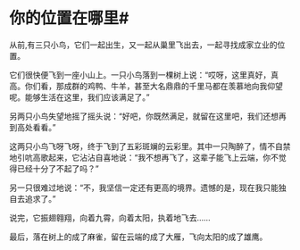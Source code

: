 # 你的位置在哪里#
从前,有三只小鸟，它们一起出生，又一起从巢里飞出去，一起寻找成家立业的位置。 

它们很快便飞到一座小山上。一只小鸟落到一棵树上说：“哎呀，这里真好，真高。你们看，那成群的鸡鸭、牛羊，甚至大名鼎鼎的千里马都在羡慕地向我仰望呢。能够生活在这里，我们应该满足了。” 

另两只小鸟失望地摇了摇头说：“好吧，你既然满足，就留在这里吧，我们还想再到高处看看。” 

这两只小鸟飞呀飞呀，终于飞到了五彩斑斓的云彩里。其中一只陶醉了，情不自禁地引吭高歌起来，它沾沾自喜地说：“我不想再飞了，这辈子能飞上云端，你不觉得已经十分了不起了吗？” 

另一只很难过地说：“不，我坚信一定还有更高的境界。遗憾的是，现在我只能独自去追求了。” 

说完，它振翅翱翔，向着九霄，向着太阳，执着地飞去…… 

最后，落在树上的成了麻雀，留在云端的成了大雁，飞向太阳的成了雄鹰。
 